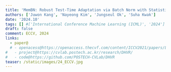 ```yaml
---
title: 'MemBN: Robust Test-Time Adaptation via Batch Norm with Statistics Memory'
authors: ['Juwon Kang', 'Nayeong Kim', 'Jungseul Ok', 'Suha Kwak']
date: '2024.10'
tags: [] #['International Conference Machine Learning (ICML)', '2024']
draft: false
comment: ECCV, 2024
links:
  - paper@
  # - openacess@https://openaccess.thecvf.com/content/ICCV2021/papers/Lee_Deep_Hough_Voting_for_Robust_Global_Registration_ICCV_2021_paper.pdf
#   - project@https://cvlab.postech.ac.kr/research/DHVR/
#   - code@https://github.com/POSTECH-CVLab/DHVR
teaser: /static/images/24_ECCV.jpg
---
```

